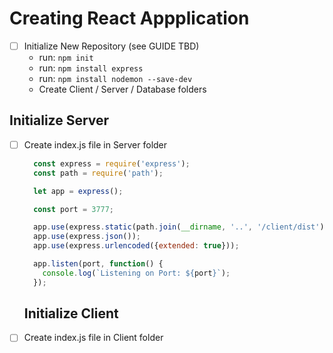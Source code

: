 # Creating React Appplication

- [ ] Initialize New Repository (see GUIDE TBD)
  - run: ``` npm init ```
  - run: ``` npm install express ```
  - run: ``` npm install nodemon --save-dev ```
  - Create Client / Server / Database folders

## Initialize Server

- [ ] Create index.js file in Server folder

  ```javascript
    const express = require('express');
    const path = require('path');

    let app = express();

    const port = 3777;

    app.use(express.static(path.join(__dirname, '..', '/client/dist')));
    app.use(express.json());
    app.use(express.urlencoded({extended: true}));

    app.listen(port, function() {
      console.log(`Listening on Port: ${port}`);
    });
  ```
  
  ## Initialize Client

- [ ] Create index.js file in Client folder

  ```javascript
  
  ```
